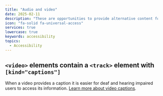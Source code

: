 ```yaml
---
title: "Audio and video"
date: 2025-02-11
description: "These are opportunities to provide alternative content for audio and video. This may improve the experience for users with hearing or vision impairments."
icon: "fa-solid fa-universal-access"
services: true
lowercase: true
keywords: accessibility
topics:
  - Accessibility
---
```



## `<video>` elements contain a `<track>` element with `[kind="captions"]`

When a video provides a caption it is easier for deaf and hearing impaired users to access its information. [Learn more about video captions](https://dequeuniversity.com/rules/axe/4.10/video-caption).

